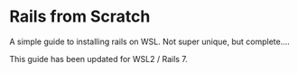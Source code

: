 # Rails from Scratch

A simple guide to installing rails on WSL. Not super unique, but complete....

This guide has been updated for WSL2 / Rails 7.
